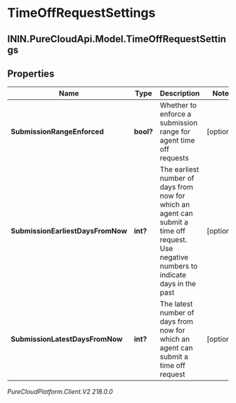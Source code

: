 # TimeOffRequestSettings

## ININ.PureCloudApi.Model.TimeOffRequestSettings

## Properties

|Name | Type | Description | Notes|
|------------ | ------------- | ------------- | -------------|
| **SubmissionRangeEnforced** | **bool?** | Whether to enforce a submission range for agent time off requests | [optional] |
| **SubmissionEarliestDaysFromNow** | **int?** | The earliest number of days from now for which an agent can submit a time off request.  Use negative numbers to indicate days in the past | [optional] |
| **SubmissionLatestDaysFromNow** | **int?** | The latest number of days from now for which an agent can submit a time off request | [optional] |



_PureCloudPlatform.Client.V2 218.0.0_
